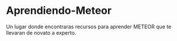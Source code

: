 # Aprendiendo-Meteor
Un lugar donde encontraras recursos para aprender METEOR que te llevaran de novato a experto.
